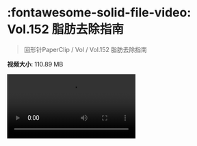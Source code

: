 # :fontawesome-solid-file-video: Vol.152 脂肪去除指南

> 回形针PaperClip / Vol / Vol.152 脂肪去除指南

**视频大小**: 110.89 MB

<div class="video"><video src="https://file.hsyhx.top/archive/PaperClip/Vol/152.mp4" controls preload>🤔 您的浏览器不支持 video 标签</video></div>
